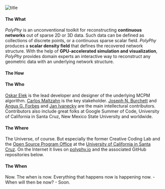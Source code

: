 ![title](https://user-images.githubusercontent.com/26778894/215588214-b260307d-63ec-420b-bcbb-4f8acfe2510e.jpg)

#### The What
*PolyPhy* is an unconventional toolkit for reconstructing **continuous networks** out of sparse 2D or 3D data. Such data can be defined as collections of discrete points, or a continuous sparse scalar field. *PolyPhy* produces a **scalar density field** that defines the recovered network structure. With the help of **GPU-accelerated simulation and visualization**, *PolyPhy* provides domain experts an interactive way to reconstruct any geometric data with an underlying network structure.

#### The How


#### The Who
[Oskar Elek](https://github.com/ElekOskar) is the lead developer and designer of the underlying MCPM algorithm. [Carlos Maltzahn](https://github.com/carlosm) is the key stakeholder. [Joseph N. Burchett]() and [Angus G. Forbes]() and [Jan Ivanecky]() are the main intellectural contributors. Contributors also include great folks at Google Summer of Code, University of California in Santa Cruz, New Mexico State University and worldwide.

#### The Where
The Universe, of course. But especially the former Creative Coding Lab and the [Open Source Program Office](https://ospo.ucsc.edu/) at the [University of California in Santa Cruz](https://ucsc.edu). On the Internet it lives on [polyphy.io](https://polyphy.io/) and the associated GitHub repositories below.

#### The When
Now. The when is now. Everything that happens now is happening now. - When will then be now? - Soon.
